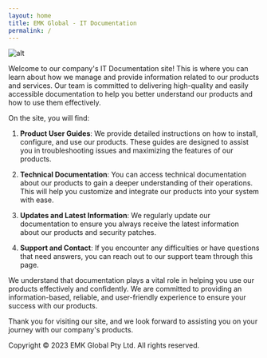 ```yaml
---
layout: home
title: EMK Global - IT Documentation
permalink: /
---
```

![alt](https://emkglobal.com.au/wp-content/uploads/2021/08/logo1.png)

Welcome to our company's IT Documentation site! This is where you can learn about how we manage and provide information related to our products and services. Our team is committed to delivering high-quality and easily accessible documentation to help you better understand our products and how to use them effectively.

On the site, you will find:

1. **Product User Guides**: We provide detailed instructions on how to install, configure, and use our products. These guides are designed to assist you in troubleshooting issues and maximizing the features of our products.

2. **Technical Documentation**: You can access technical documentation about our products to gain a deeper understanding of their operations. This will help you customize and integrate our products into your system with ease.

3. **Updates and Latest Information**: We regularly update our documentation to ensure you always receive the latest information about our products and security patches.

4. **Support and Contact**: If you encounter any difficulties or have questions that need answers, you can reach out to our support team through this page.

We understand that documentation plays a vital role in helping you use our products effectively and confidently. We are committed to providing an information-based, reliable, and user-friendly experience to ensure your success with our products.

Thank you for visiting our site, and we look forward to assisting you on your journey with our company's products.

Copyright © 2023 EMK Global Pty Ltd. All rights reserved.
